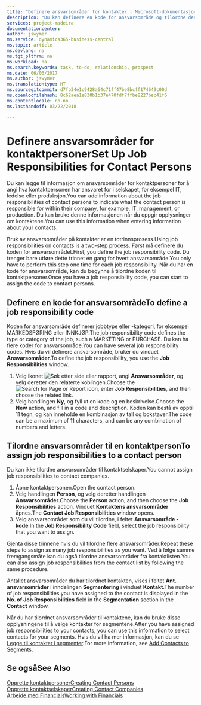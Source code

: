 ```yaml
---
title: "Definere ansvarsområder for kontakter | Microsoft-dokumentasjon"
description: "Du kan definere en kode for ansvarsområde og tilordne den til en kontakt for å angi oppgavene som kontakten er ansvarlig for i selskapet, for eksempel IT eller produksjon."
services: project-madeira
documentationcenter: 
author: jswymer
ms.service: dynamics365-business-central
ms.topic: article
ms.devlang: na
ms.tgt_pltfrm: na
ms.workload: na
ms.search.keywords: task, to-do, relationship, prospect
ms.date: 06/06/2017
ms.author: jswymer
ms.translationtype: HT
ms.sourcegitcommit: d7fb34e1c9428a64c71ff47be8bcff174649c00d
ms.openlocfilehash: 8c62aea1e830b1b37e470fdf7ffbe8227bec41f6
ms.contentlocale: nb-no
ms.lasthandoff: 03/22/2018

---
```

# <a name="set-up-job-responsibilities-for-contact-persons"></a><span data-ttu-id="fb5a1-103">Definere ansvarsområder for kontaktpersoner</span><span class="sxs-lookup"><span data-stu-id="fb5a1-103">Set Up Job Responsibilities for Contact Persons</span></span>
<span data-ttu-id="fb5a1-104">Du kan legge til informasjon om ansvarsområder for kontaktpersoner for å angi hva kontaktpersonen har ansvaret for i selskapet, for eksempel IT, ledelse eller produksjon.</span><span class="sxs-lookup"><span data-stu-id="fb5a1-104">You can add information about the job responsibilities of contact persons to indicate what the contact person is responsible for within their company, for example, IT, management, or production.</span></span> <span data-ttu-id="fb5a1-105">Du kan bruke denne informasjonen når du oppgir opplysninger om kontaktene.</span><span class="sxs-lookup"><span data-stu-id="fb5a1-105">You can use this information when entering information about your contacts.</span></span>

<span data-ttu-id="fb5a1-106">Bruk av ansvarsområder på kontakter er en totrinnsprosess.</span><span class="sxs-lookup"><span data-stu-id="fb5a1-106">Using job responsibilities on contacts is a two-step process.</span></span> <span data-ttu-id="fb5a1-107">Først må definere du koden for ansvarsområdet.</span><span class="sxs-lookup"><span data-stu-id="fb5a1-107">First, you define the job responsibility code.</span></span> <span data-ttu-id="fb5a1-108">Du trenger bare utføre dette trinnet én gang for hvert ansvarsområde.</span><span class="sxs-lookup"><span data-stu-id="fb5a1-108">You only have to perform this step one time for each job responsibility.</span></span> <span data-ttu-id="fb5a1-109">Når du har en kode for ansvarsområde, kan du begynne å tilordne koden til kontaktpersoner.</span><span class="sxs-lookup"><span data-stu-id="fb5a1-109">Once you have a job responsibility code, you can start to assign the code to contact persons.</span></span>

## <a name="to-define-a-job-responsibility-code"></a><span data-ttu-id="fb5a1-110">Definere en kode for ansvarsområde</span><span class="sxs-lookup"><span data-stu-id="fb5a1-110">To define a job responsibility code</span></span>
<span data-ttu-id="fb5a1-111">Koden for ansvarsområde definerer jobbtype eller -kategori, for eksempel MARKEDSFØRING eller INNKJØP.</span><span class="sxs-lookup"><span data-stu-id="fb5a1-111">The job responsibility code defines the type or category of the job, such a MARKETING or PURCHASE.</span></span> <span data-ttu-id="fb5a1-112">Du kan ha flere koder for ansvarsområde.</span><span class="sxs-lookup"><span data-stu-id="fb5a1-112">You can have several job responsibility codes.</span></span> <span data-ttu-id="fb5a1-113">Hvis du vil definere ansvarsområde, bruker du vinduet **Ansvarsområder**.</span><span class="sxs-lookup"><span data-stu-id="fb5a1-113">To define the job responsibility, you use the **Job Responsibilities** window.</span></span>

1. <span data-ttu-id="fb5a1-114">Velg ikonet ![Søk etter side eller rapport](media/ui-search/search_small.png "Søk etter side eller rapport"), angi **Ansvarsområder**, og velg deretter den relaterte koblingen.</span><span class="sxs-lookup"><span data-stu-id="fb5a1-114">Choose the ![Search for Page or Report](media/ui-search/search_small.png "Search for Page or Report icon") icon, enter **Job Responsibilities**, and then choose the related link.</span></span>
2. <span data-ttu-id="fb5a1-115">Velg handlingen **Ny**, og fyll ut en kode og en beskrivelse.</span><span class="sxs-lookup"><span data-stu-id="fb5a1-115">Choose the **New** action, and fill in a code and description.</span></span> <span data-ttu-id="fb5a1-116">Koden kan bestå av opptil 11 tegn, og kan inneholde en kombinasjon av tall og bokstaver.</span><span class="sxs-lookup"><span data-stu-id="fb5a1-116">The code can be a maximum of 11 characters, and can be any combination of numbers and letters.</span></span>

## <a name="to-assign-job-responsibilities-to-a-contact-person"></a><span data-ttu-id="fb5a1-117">Tilordne ansvarsområder til en kontaktperson</span><span class="sxs-lookup"><span data-stu-id="fb5a1-117">To assign job responsibilities to a contact person</span></span>
<span data-ttu-id="fb5a1-118">Du kan ikke tilordne ansvarsområder til kontaktselskaper.</span><span class="sxs-lookup"><span data-stu-id="fb5a1-118">You cannot assign job responsibilities to contact companies.</span></span>

1. <span data-ttu-id="fb5a1-119">Åpne kontaktpersonen.</span><span class="sxs-lookup"><span data-stu-id="fb5a1-119">Open the contact person.</span></span>
2. <span data-ttu-id="fb5a1-120">Velg handlingen **Person**, og velg deretter handlingen **Ansvarsområder**.</span><span class="sxs-lookup"><span data-stu-id="fb5a1-120">Choose the **Person** action, and then choose the **Job Responsibilities** action.</span></span> <span data-ttu-id="fb5a1-121">Vinduet **Kontaktens ansvarsområder** åpnes.</span><span class="sxs-lookup"><span data-stu-id="fb5a1-121">The **Contact Job Responsibilities** window opens.</span></span>
3. <span data-ttu-id="fb5a1-122">Velg ansvarsområdet som du vil tilordne, i feltet **Ansvarsområde - kode**.</span><span class="sxs-lookup"><span data-stu-id="fb5a1-122">In the **Job Responsibility Code** field, select the job responsibility that you want to assign.</span></span>

<span data-ttu-id="fb5a1-123">Gjenta disse trinnene hvis du vil tilordne flere ansvarsområder.</span><span class="sxs-lookup"><span data-stu-id="fb5a1-123">Repeat these steps to assign as many job responsibilities as you want.</span></span> <span data-ttu-id="fb5a1-124">Ved å følge samme fremgangsmåte kan du også tilordne ansvarsområder fra kontaktlisten.</span><span class="sxs-lookup"><span data-stu-id="fb5a1-124">You can also assign job responsibilities from the contact list by following the same procedure.</span></span>

<span data-ttu-id="fb5a1-125">Antallet ansvarsområder du har tilordnet kontakten, vises i feltet **Ant. ansvarsområder** i inndelingen **Segmentering** i vinduet **Kontakt**.</span><span class="sxs-lookup"><span data-stu-id="fb5a1-125">The number of job responsibilities you have assigned to the contact is displayed in the **No. of Job Responsibilities** field in the **Segmentation** section in the **Contact** window.</span></span>

<span data-ttu-id="fb5a1-126">Når du har tilordnet ansvarsområder til kontaktene, kan du bruke disse opplysningene til å velge kontakter for segmentene.</span><span class="sxs-lookup"><span data-stu-id="fb5a1-126">After you have assigned job responsibilities to your contacts, you can use this information to select contacts for your segments.</span></span> <span data-ttu-id="fb5a1-127">Hvis du vil ha mer informasjon, kan du se [Legge til kontakter i segmenter](marketing-add-contact-segment.md).</span><span class="sxs-lookup"><span data-stu-id="fb5a1-127">For more information, see [Add Contacts to Segments](marketing-add-contact-segment.md).</span></span>

## <a name="see-also"></a><span data-ttu-id="fb5a1-128">Se også</span><span class="sxs-lookup"><span data-stu-id="fb5a1-128">See Also</span></span>
[<span data-ttu-id="fb5a1-129">Opprette kontaktpersoner</span><span class="sxs-lookup"><span data-stu-id="fb5a1-129">Creating Contact Persons</span></span>](marketing-create-contact-persons.md)  
[<span data-ttu-id="fb5a1-130">Opprette kontaktselskaper</span><span class="sxs-lookup"><span data-stu-id="fb5a1-130">Creating Contact Companies</span></span>](marketing-create-contact-companies.md)  
[<span data-ttu-id="fb5a1-131">Arbeide med Financials</span><span class="sxs-lookup"><span data-stu-id="fb5a1-131">Working with Financials</span></span>](ui-work-product.md)


